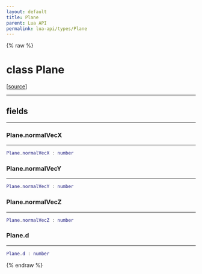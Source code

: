 ```yaml
---
layout: default
title: Plane
parent: Lua API
permalink: lua-api/types/Plane
---
```


{% raw %}

# class Plane





[<a href="https://github.com/beyond-all-reason/RecoilEngine/blob/b4d0041e4c68c34dace9abf492f9193d28ef5d7e/rts/Lua/LuaSyncedRead.cpp#L3256-L3262" target="_blank">source</a>]







---



## fields
---

### Plane.normalVecX
---
```lua
Plane.normalVecX : number
```










### Plane.normalVecY
---
```lua
Plane.normalVecY : number
```










### Plane.normalVecZ
---
```lua
Plane.normalVecZ : number
```










### Plane.d
---
```lua
Plane.d : number
```












{% endraw %}